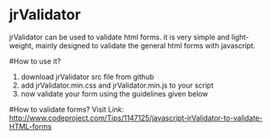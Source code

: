 # jrValidator
jrValidator can be used to validate html forms. it is very simple and light-weight, mainly designed to validate the general html forms with javascript.

#How to use it?
1. download jrValidator src file from github
2. add jrValidator.min.css and jrValidator.min.js to your script
3. now validate your form using the guidelines given below

#How to validate forms?
Visit Link:
http://www.codeproject.com/Tips/1147125/javascript-jrValidator-to-validate-HTML-forms
